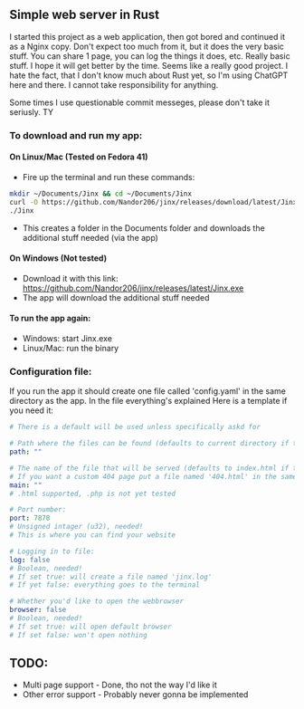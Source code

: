 ## Simple web server in Rust
I started this project as a web application, then got bored and continued it as a Nginx copy. 
Don't expect too much from it, but it does the very basic stuff. You can share 1 page, you can log the things it does, etc. Really basic stuff. I hope it will get better by the time. Seems like a really good project.
I hate the fact, that I don't know much about Rust yet, so I'm using ChatGPT here and there. I cannot take responsibility for anything.

Some times I use questionable commit messeges, please don't take it seriusly. TY

### To download and run my app:
#### On Linux/Mac (Tested on Fedora 41)
- Fire up the terminal and run these commands:
```sh
mkdir ~/Documents/Jinx && cd ~/Documents/Jinx
curl -O https://github.com/Nandor206/jinx/releases/download/latest/Jinx
./Jinx
```
- This creates a folder in the Documents folder and downloads the additional stuff needed (via the app)

#### On Windows (Not tested)
- Download it with this link:
https://github.com/Nandor206/jinx/releases/latest/Jinx.exe
- The app will download the additional stuff needed

#### To run the app again:
- Windows: start Jinx.exe
- Linux/Mac: run the binary

### Configuration file:
If you run the app it should create one file called 'config.yaml' in the same directory as the app.
In the file everything's explained
Here is a template if you need it:
```yaml
# There is a default will be used unless specifically askd for

# Path where the files can be found (defaults to current directory if the string is empty)
path: ""

# The name of the file that will be served (defaults to index.html if the string is empty)
# If you want a custom 404 page put a file named '404.html' in the same directory
main: ""
# .html supported, .php is not yet tested

# Port number:
port: 7878
# Unsigned intager (u32), needed!
# This is where you can find your website

# Logging in to file:
log: false
# Boolean, needed!
# If set true: will create a file named 'jinx.log'
# If yet false: everything goes to the terminal

# Whether you'd like to open the webbrowser
browser: false
# Boolean, needed!
# If set true: will open default browser
# If set false: won't open nothing
```

## TODO:
- Multi page support - Done, tho not the way I'd like it
- Other error support - Probably never gonna be implemented
